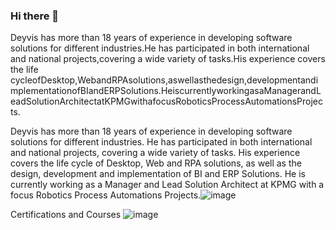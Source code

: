### Hi there 👋

Deyvis has more than 18 years of experience in developing software solutions for different industries.He has participated in both international and national projects,covering a wide variety of tasks.His experience covers the life cycleofDesktop,WebandRPAsolutions,aswellasthedesign,developmentandimplementationofBIandERPSolutions.HeiscurrentlyworkingasaManagerandLeadSolutionArchitectatKPMGwithafocusRoboticsProcessAutomationsProjects.

Deyvis  has more than 18 years of experience in developing software solutions for different industries. He has participated in both international and national projects, covering a wide variety of tasks. His experience covers the life cycle of Desktop, Web and RPA solutions, as well as the design, development and implementation of BI and ERP Solutions. He is currently working as a Manager and Lead Solution Architect at KPMG with a focus Robotics Process Automations Projects.![image](https://user-images.githubusercontent.com/32079595/119903514-2fb1b980-bf1f-11eb-9106-8753bd502dd8.png)


Certifications and Courses
![image](https://user-images.githubusercontent.com/32079595/119903615-55d75980-bf1f-11eb-99fc-01475bb75a92.png)
